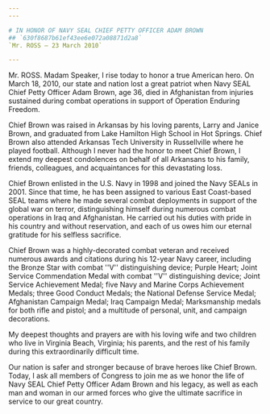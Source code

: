 ```yaml
---
---

# IN HONOR OF NAVY SEAL CHIEF PETTY OFFICER ADAM BROWN
## `630f8687b61ef43ee6e072a08871d2a8`
`Mr. ROSS — 23 March 2010`

---
```



Mr. ROSS. Madam Speaker, I rise today to honor a true American hero. 
On March 18, 2010, our state and nation lost a great patriot when Navy 
SEAL Chief Petty Officer Adam Brown, age 36, died in Afghanistan from 
injuries sustained during combat operations in support of Operation 
Enduring Freedom.

Chief Brown was raised in Arkansas by his loving parents, Larry and 
Janice Brown, and graduated from Lake Hamilton High School in Hot 
Springs. Chief Brown also attended Arkansas Tech University in 
Russellville where he played football. Although I never had the honor 
to meet Chief Brown, I extend my deepest condolences on behalf of all 
Arkansans to his family, friends, colleagues, and acquaintances for 
this devastating loss.

Chief Brown enlisted in the U.S. Navy in 1998 and joined the Navy 
SEALs in 2001. Since that time, he has been assigned to various East 
Coast-based SEAL teams where he made several combat deployments in 
support of the global war on terror, distinguishing himself during 
numerous combat operations in Iraq and Afghanistan. He carried out his 
duties with pride in his country and without reservation, and each of 
us owes him our eternal gratitude for his selfless sacrifice.

Chief Brown was a highly-decorated combat veteran and received 
numerous awards and citations during his 12-year Navy career, including 
the Bronze Star with combat ''V'' distinguishing device; Purple Heart; 
Joint Service Commendation Medal with combat ''V'' distinguishing 
device; Joint Service Achievement Medal; five Navy and Marine Corps 
Achievement Medals; three Good Conduct Medals; the National Defense 
Service Medal; Afghanistan Campaign Medal; Iraq Campaign Medal; 
Marksmanship medals for both rifle and pistol; and a multitude of 
personal, unit, and campaign decorations.

My deepest thoughts and prayers are with his loving wife and two 
children who live in Virginia Beach, Virginia; his parents, and the 
rest of his family during this extraordinarily difficult time.

Our nation is safer and stronger because of brave heroes like Chief 
Brown. Today, I ask all members of Congress to join me as we honor the 
life of Navy SEAL Chief Petty Officer Adam Brown and his legacy, as 
well as each man and woman in our armed forces who give the ultimate 
sacrifice in service to our great country.
